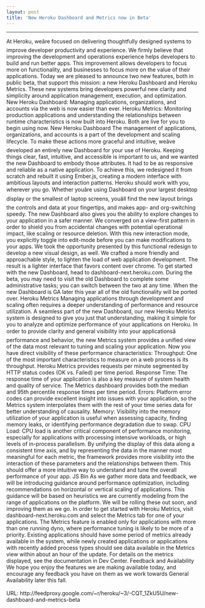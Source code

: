 ```yaml
---
layout: post
title: 'New Heroku Dashboard and Metrics now in Beta'
---
```

<hr />At Heroku, weâre focused on delivering thoughtfully designed systems to improve developer productivity and experience. We firmly believe that improving the development and operations experience helps developers to build and run better apps. This improvement allows developers to focus more on functionality, and businesses to focus more on the value of their applications.   
Today we are pleased to announce two new features, both in public beta, that support this mission: a new Heroku Dashboard and Heroku Metrics. These new systems bring developers powerful new clarity and simplicity around application management, execution, and optimization.    
New Heroku Dashboard: Managing applications, organizations, and accounts via the web is now easier than ever.   
Heroku Metrics: Monitoring production applications and understanding the relationships between runtime characteristics is now built into Heroku.  
Both are live for you to begin using now.  
   New Heroku Dashboard   
The management of applications, organizations, and accounts is a part of the development and scaling lifecycle. To make these actions more graceful and intuitive, weâve developed an entirely new Dashboard for your use of Heroku.  
Keeping things clear, fast, intuitive, and accessible is important to us, and we wanted the new Dashboard to embody those attributes. It had to be as responsive and reliable as a native application. To achieve this, we redesigned it from scratch and rebuilt it using Ember.js, creating a modern interface with ambitious layouts and interaction patterns.  
Heroku should work with you, wherever you go. Whether youâre using Dashboard on your largest desktop display or the smallest of laptop screens, youâll find the new layout brings the controls and data at your fingertips, and makes app- and org-switching speedy.  
The new Dashboard also gives you the ability to explore changes to your application in a safer manner. We converged on a view-first pattern in order to shield you from accidental changes with potential operational impact, like scaling or resource deletion. With this new interaction mode, you explicitly toggle into edit-mode before you can make modifications to your apps.  
We took the opportunity presented by this functional redesign to develop a new visual design, as well. We crafted a more friendly and approachable style, to lighten the load of web application development. The result is a lighter interface that favors content over chrome.   
To get started with the new Dashboard, head to dashboard-next.heroku.com.  During the beta, you may need to visit the old Dashboard to complete some administrative tasks; you can switch between the two at any time.  When the new Dashboard is GA later this year all of the old functionality will be ported over. 
   Heroku Metrics   
Managing applications through development and scaling often requires a deeper understanding of performance and resource utilization. A seamless part of the new Dashboard, our new Heroku Metrics system is designed to give you just that understanding, making it simple for you to analyze and optimize performance of your applications on Heroku.  
In order to provide clarity and general visibility into your applicationsâ performance and behavior, the new Metrics system provides a unified view of the data most relevant to tuning and scaling your application. Now you have direct visibility of these performance characteristics:  
Throughput: One of the most important characteristics to measure on a web process is its throughput. Heroku Metrics provides requests per minute segmented by HTTP status codes (OK vs. Failed) per time period.  
Response Time: The response time of your application is also a key measure of system health and quality of service. The Metrics dashboard provides both the median and 95th percentile response times per time period.  
Errors: Platform error codes can provide excellent insight into issues with your application, so the Metrics system interpolates them with the rest of your time series data for better understanding of causality.   
Memory: Visibility into the memory utilization of your application is useful when assessing capacity, finding memory leaks, or identifying performance degradation due to swap.  
CPU Load: CPU load is another critical component of performance monitoring, especially for applications with processing intensive workloads, or high levels of in-process parallelism.  
By unifying the display of this data along a consistent time axis, and by representing the data in the manner most meaningful for each metric, the framework provides more visibility into the interaction of these parameters and the relationships between them. This should offer a more intuitive way to understand and tune the overall performance of your app.  
JS Bin
As we gather more data and feedback, we will be introducing guidance around performance optimization, including recommendations on horizontal or vertical scaling of applications. This guidance will be based on heuristics we are currently modeling from the range of applications on the platform. We will be rolling these out soon, and improving them as we go.  
In order to get started with Heroku Metrics, visit dashboard-next.heroku.com and select the Metrics tab for one of your applications. The Metrics feature is enabled only for applications with more than one running dyno, where performance tuning is likely to be more of a priority.   
Existing applications should have some period of metrics already available in the system, while newly created applications or applications with recently added process types should see data available in the Metrics view within about an hour of the update. For details on the metrics displayed, see the documentation in Dev Center. 
   Feedback and Availability   
We hope you enjoy the features we are making available today, and encourage any feedback you have on them as we work towards General Availability later this fall.<br /><br />URL: http://feedproxy.google.com/~r/heroku/~3/-CQT_1ZkU5U/new-dashboard-and-metrics-beta<br />